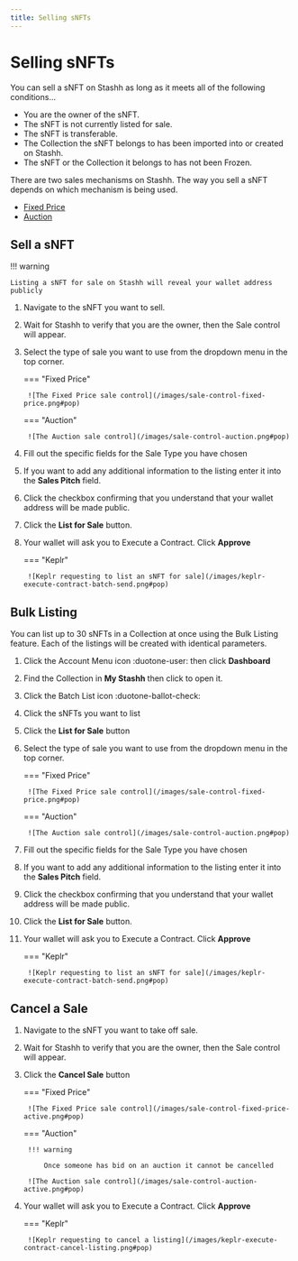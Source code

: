 ```yaml
---
title: Selling sNFTs
---
```


# Selling sNFTs

You can sell a sNFT on Stashh as long as it meets all of the following conditions...

- You are the owner of the sNFT.
- The sNFT is not currently listed for sale.
- The sNFT is transferable.
- The Collection the sNFT belongs to has been imported into or created on Stashh.
- The sNFT or the Collection it belongs to has not been Frozen.

There are two sales mechanisms on Stashh. The way you sell a sNFT depends on which mechanism is being used.

- [Fixed Price](./../features/sale-types/fixed-price-sale.md)
- [Auction](./../features//sale-types//auction-sales.md)

## Sell a sNFT

!!! warning

    Listing a sNFT for sale on Stashh will reveal your wallet address publicly

1. Navigate to the sNFT you want to sell.
2. Wait for Stashh to verify that you are the owner, then the Sale control will appear.
3. Select the type of sale you want to use from the dropdown menu in the top corner. 

    === "Fixed Price"

        ![The Fixed Price sale control](/images/sale-control-fixed-price.png#pop)
        
    === "Auction"

        ![The Auction sale control](/images/sale-control-auction.png#pop)

4. Fill out the specific fields for the Sale Type you have chosen
5. If you want to add any additional information to the listing enter it into the **Sales Pitch** field.
6. Click the checkbox confirming that you understand that your wallet address will be made public.
7. Click the **List for Sale** button.
8. Your wallet will ask you to Execute a Contract. Click **Approve**

    === "Keplr"

        ![Keplr requesting to list an sNFT for sale](/images/keplr-execute-contract-batch-send.png#pop)

## Bulk Listing

You can list up to 30 sNFTs in a Collection at once using the Bulk Listing feature. Each of the listings will be created with identical parameters.

1. Click the Account Menu icon :duotone-user: then click **Dashboard**
2. Find the Collection in **My Stashh** then click to open it.
3. Click the Batch List icon :duotone-ballot-check:
4. Click the sNFTs you want to list
5. Click the **List for Sale** button
3. Select the type of sale you want to use from the dropdown menu in the top corner. 

    === "Fixed Price"

        ![The Fixed Price sale control](/images/sale-control-fixed-price.png#pop)
        
    === "Auction"

        ![The Auction sale control](/images/sale-control-auction.png#pop)

4. Fill out the specific fields for the Sale Type you have chosen
5. If you want to add any additional information to the listing enter it into the **Sales Pitch** field.
6. Click the checkbox confirming that you understand that your wallet address will be made public.
7. Click the **List for Sale** button.
8. Your wallet will ask you to Execute a Contract. Click **Approve**

    === "Keplr"

        ![Keplr requesting to list an sNFT for sale](/images/keplr-execute-contract-batch-send.png#pop)

## Cancel a Sale

1. Navigate to the sNFT you want to take off sale.
2. Wait for Stashh to verify that you are the owner, then the Sale control will appear.
3. Click the **Cancel Sale** button

    === "Fixed Price"

        ![The Fixed Price sale control](/images/sale-control-fixed-price-active.png#pop)
        
    === "Auction"

        !!! warning

            Once someone has bid on an auction it cannot be cancelled

        ![The Auction sale control](/images/sale-control-auction-active.png#pop)

4. Your wallet will ask you to Execute a Contract. Click **Approve**

    === "Keplr"

        ![Keplr requesting to cancel a listing](/images/keplr-execute-contract-cancel-listing.png#pop)